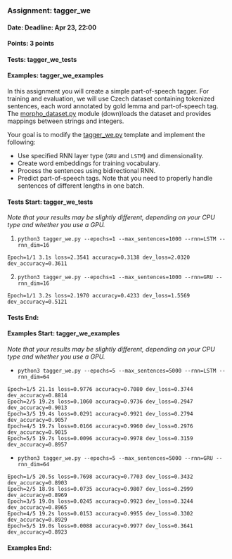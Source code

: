 ### Assignment: tagger_we
#### Date: Deadline: Apr 23, 22:00
#### Points: 3 points
#### Tests: tagger_we_tests
#### Examples: tagger_we_examples

In this assignment you will create a simple part-of-speech tagger. For training
and evaluation, we will use Czech dataset containing tokenized sentences, each
word annotated by gold lemma and part-of-speech tag. The
[morpho_dataset.py](https://github.com/ufal/npfl138/tree/master/labs/08/morpho_dataset.py)
module (down)loads the dataset and provides mappings between strings and integers.

Your goal is to modify the
[tagger_we.py](https://github.com/ufal/npfl138/tree/master/labs/08/tagger_we.py)
template and implement the following:
- Use specified RNN layer type (`GRU` and `LSTM`) and dimensionality.
- Create word embeddings for training vocabulary.
- Process the sentences using bidirectional RNN.
- Predict part-of-speech tags.
Note that you need to properly handle sentences of different lengths in one
batch.

#### Tests Start: tagger_we_tests
_Note that your results may be slightly different, depending on your CPU type and whether you use a GPU._

1. `python3 tagger_we.py --epochs=1 --max_sentences=1000 --rnn=LSTM --rnn_dim=16`
```
Epoch=1/1 3.1s loss=2.3541 accuracy=0.3138 dev_loss=2.0320 dev_accuracy=0.3611
```

2. `python3 tagger_we.py --epochs=1 --max_sentences=1000 --rnn=GRU --rnn_dim=16`
```
Epoch=1/1 3.2s loss=2.1970 accuracy=0.4233 dev_loss=1.5569 dev_accuracy=0.5121
```
#### Tests End:
#### Examples Start: tagger_we_examples
_Note that your results may be slightly different, depending on your CPU type and whether you use a GPU._

- `python3 tagger_we.py --epochs=5 --max_sentences=5000 --rnn=LSTM --rnn_dim=64`
```
Epoch=1/5 21.1s loss=0.9776 accuracy=0.7080 dev_loss=0.3744 dev_accuracy=0.8814
Epoch=2/5 19.2s loss=0.1060 accuracy=0.9736 dev_loss=0.2947 dev_accuracy=0.9013
Epoch=3/5 19.4s loss=0.0291 accuracy=0.9921 dev_loss=0.2794 dev_accuracy=0.9057
Epoch=4/5 19.7s loss=0.0166 accuracy=0.9960 dev_loss=0.2976 dev_accuracy=0.9015
Epoch=5/5 19.7s loss=0.0096 accuracy=0.9978 dev_loss=0.3159 dev_accuracy=0.8957
```

- `python3 tagger_we.py --epochs=5 --max_sentences=5000 --rnn=GRU --rnn_dim=64`
```
Epoch=1/5 20.5s loss=0.7698 accuracy=0.7703 dev_loss=0.3432 dev_accuracy=0.8903
Epoch=2/5 18.9s loss=0.0735 accuracy=0.9807 dev_loss=0.2999 dev_accuracy=0.8969
Epoch=3/5 19.0s loss=0.0245 accuracy=0.9923 dev_loss=0.3244 dev_accuracy=0.8965
Epoch=4/5 19.2s loss=0.0153 accuracy=0.9955 dev_loss=0.3302 dev_accuracy=0.8929
Epoch=5/5 19.0s loss=0.0088 accuracy=0.9977 dev_loss=0.3641 dev_accuracy=0.8923
```
#### Examples End:
